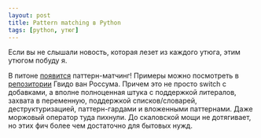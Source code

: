 ```yaml
---
layout: post
title: Pattern matching в Python
tags: [python, утюг]
---
```

Если вы не слышали новость, которая лезет из каждого утюга, этим утюгом побуду я.

В питоне [появится](https://www.python.org/dev/peps/pep-0634/) паттерн-матчинг! Примеры можно посмотреть в [репозитории](https://github.com/gvanrossum/patma/) Гвидо ван Россума.
Причем это не просто switch с добавками, а вполне полноценная штука с поддержкой литералов, захвата в переменную, поддержкой списков/словарей, деструктуризацией, паттерн-гардами и вложенными паттернами. Даже моржовый оператор туда пихнули. До скаловской мощи не дотягивает, но этих фич более чем достаточно для бытовых нужд.

